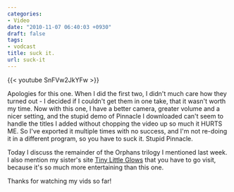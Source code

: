 ```yaml
---
categories:
- Video
date: "2010-11-07 06:40:03 +0930"
draft: false
tags:
- vodcast
title: suck it.
url: suck-it
---
```


{{< youtube SnFVw2JkYFw >}}

Apologies for this one. When I did the first two, I didn't much care how they turned out - I decided if I couldn't get them in one take, that it wasn't worth my time. Now with this one, I have a better camera, greater volume and a nicer setting, and the stupid demo of Pinnacle I downloaded can't seem to handle the titles I added without chopping the video up so much it HURTS ME. So I've exported it multiple times with no success, and I'm not re-doing it in a different program, so you have to suck it. Stupid Pinnacle.

Today I discuss the remainder of the Orphans trilogy I mentioned last week. I also mention my sister's site [Tiny Little Glows](http://tinylittleglows.com) that you have to go visit, because it's so much more entertaining than this one.

Thanks for watching my vids so far!
